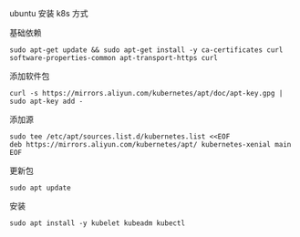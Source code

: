 ubuntu 安装 k8s 方式

基础依赖

```shell
sudo apt-get update && sudo apt-get install -y ca-certificates curl software-properties-common apt-transport-https curl
```

添加软件包

```shell
curl -s https://mirrors.aliyun.com/kubernetes/apt/doc/apt-key.gpg | sudo apt-key add -
```

添加源

```shell
sudo tee /etc/apt/sources.list.d/kubernetes.list <<EOF 
deb https://mirrors.aliyun.com/kubernetes/apt/ kubernetes-xenial main
EOF
```

更新包

```shell
sudo apt update
```

安装

```shell
sudo apt install -y kubelet kubeadm kubectl
```

